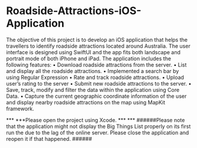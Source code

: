 # Roadside-Attractions-iOS-Application

The objective of this project is to develop an iOS application that helps the travellers to identify roadside attractions located around Australia. The user interface is designed using SwiftUI and the app fits both landscape and portrait mode of both iPhone and iPad.
The application includes the following features: 
•	Download roadside attractions from the server.
•	List and display all the roadside attractions.
•	Implemented a search bar by using Regular Expression
•	Rate and track roadside attractions. 
•	Upload user’s rating to the server
•	Submit new roadside attractions to the server.
•	Save, track, modify and filter the data within the application using Core Data.
•	Capture the current geographic coordinate information of the user and display nearby roadside attractions on the map using MapKit framework.

*** ***Please open the project using Xcode. *** ***
######Please note that the application might not display the Big Things List properly on its first run the due to the lag of the online server. Please close the application and reopen it if that happened. ######

